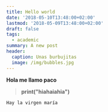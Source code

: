 ```yaml
---
title: Hello world
date: '2018-05-10T13:48:00+02:00'
lastmod: '2018-05-09T13:48:00+02:00'
draft: false
tags:
  - academic
summary: A new post
header:
  caption: Unas burbujitas
  image: /img/bubbles.jpg
---
```

**Hola me llamo paco**

> **print("hiahaiahia")**



```
Hay la virgen maría
```
